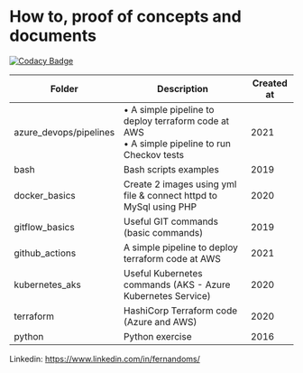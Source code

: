 # How to, proof of concepts and documents

[![Codacy Badge](https://api.codacy.com/project/badge/Grade/a08cc33d2e654ea498006ad4f007627a)](https://app.codacy.com/gh/fernandomatsuosantos/code_samples?utm_source=github.com&utm_medium=referral&utm_content=fernandomatsuosantos/code_samples&utm_campaign=Badge_Grade_Settings)

| Folder                 | Description                                                                                      | Created at |
| ---------------------- | ------------------------------------------------------------------------------------------------ | ---------- |
| azure_devops/pipelines | • A simple pipeline to deploy terraform code at AWS<br> • A simple pipeline to run Checkov tests | 2021       |
| bash                   | Bash scripts examples                                                                            | 2019       |
| docker_basics          | Create 2 images using yml file & connect httpd to MySql using PHP                                | 2020       |
| gitflow_basics         | Useful GIT commands (basic commands)                                                             | 2019       |
| github_actions         | A simple pipeline to deploy terraform code at AWS                                                | 2021       |
| kubernetes_aks         | Useful Kubernetes commands (AKS - Azure Kubernetes Service)                                      | 2020       |
| terraform              | HashiCorp Terraform code (Azure and AWS)                                                         | 2020       |
| python                 | Python exercise                                                                                  | 2016       |

Linkedin:
<https://www.linkedin.com/in/fernandoms/>
